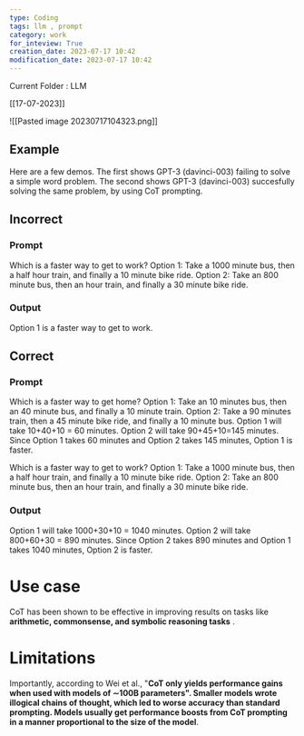```yaml
---
type: Coding  
tags: llm , prompt
category: work
for_inteview: True
creation_date: 2023-07-17 10:42
modification_date: 2023-07-17 10:42
---
```


  
Current Folder : LLM




[[17-07-2023]]


![[Pasted image 20230717104323.png]]

## Example[​](https://learnprompting.org/docs/intermediate/chain_of_thought#example "Direct link to Example")

Here are a few demos. The first shows GPT-3 (davinci-003) failing to solve a simple word problem. The second shows GPT-3 (davinci-003) succesfully solving the same problem, by using CoT prompting.


## Incorrect 

### Prompt 
Which is a faster way to get to work?
Option 1: Take a 1000 minute bus, then a half hour train, and finally a 10 minute bike ride.
Option 2: Take an 800 minute bus, then an hour train, and finally a 30 minute bike ride.

### Output 
Option 1 is a faster way to get to work.


## Correct 

### Prompt 
Which is a faster way to get home?
Option 1: Take an 10 minutes bus, then an 40 minute bus, and finally a 10 minute train.
Option 2: Take a 90 minutes train, then a 45 minute bike ride, and finally a 10 minute bus.
Option 1 will take 10+40+10 = 60 minutes.
Option 2 will take 90+45+10=145 minutes.
Since Option 1 takes 60 minutes and Option 2 takes 145 minutes, Option 1 is faster.

Which is a faster way to get to work?
Option 1: Take a 1000 minute bus, then a half hour train, and finally a 10 minute bike ride.
Option 2: Take an 800 minute bus, then an hour train, and finally a 30 minute bike ride.

### Output 
Option 1 will take 1000+30+10 = 1040 minutes. Option 2 will take 800+60+30 = 890 minutes. Since Option 2 takes 890 minutes and Option 1 takes 1040 minutes, Option 2 is faster.

# Use case
CoT has been shown to be effective in improving results on tasks like **arithmetic, commonsense, and symbolic reasoning tasks** .


# Limitations

Importantly, according to Wei et al., "**CoT only yields performance gains when used with models of ∼100B parameters". Smaller models wrote illogical chains of thought, which led to worse accuracy than standard prompting. Models usually get performance boosts from CoT prompting in a manner proportional to the size of the model**.